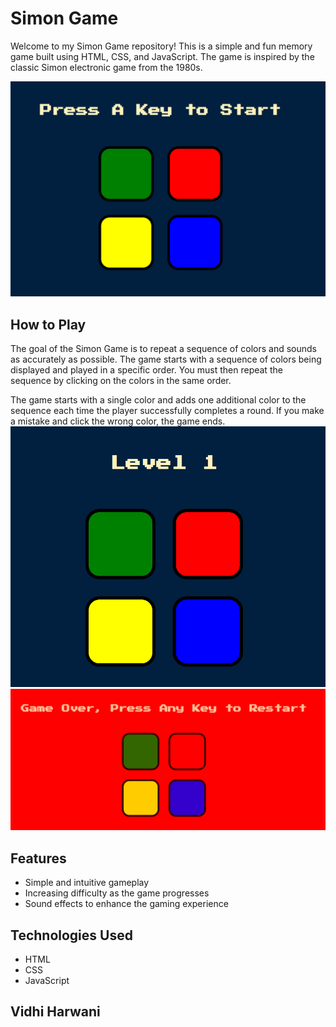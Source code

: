 # Simon Game

Welcome to my Simon Game repository! This is a simple and fun memory game built using HTML, CSS, and JavaScript. The game is inspired by the classic Simon electronic game from the 1980s.

![Simon Game Screenshot](simon1.png)

## How to Play

The goal of the Simon Game is to repeat a sequence of colors and sounds as accurately as possible. The game starts with a sequence of colors being displayed and played in a specific order. You must then repeat the sequence by clicking on the colors in the same order.

The game starts with a single color and adds one additional color to the sequence each time the player successfully completes a round. If you make a mistake and click the wrong color, the game ends.
![Simon Game Screenshot](simon2.png)
![Simon Game Screenshot](simon3.png)
## Features

- Simple and intuitive gameplay
- Increasing difficulty as the game progresses
- Sound effects to enhance the gaming experience

## Technologies Used

- HTML
- CSS
- JavaScript

## Vidhi Harwani 
